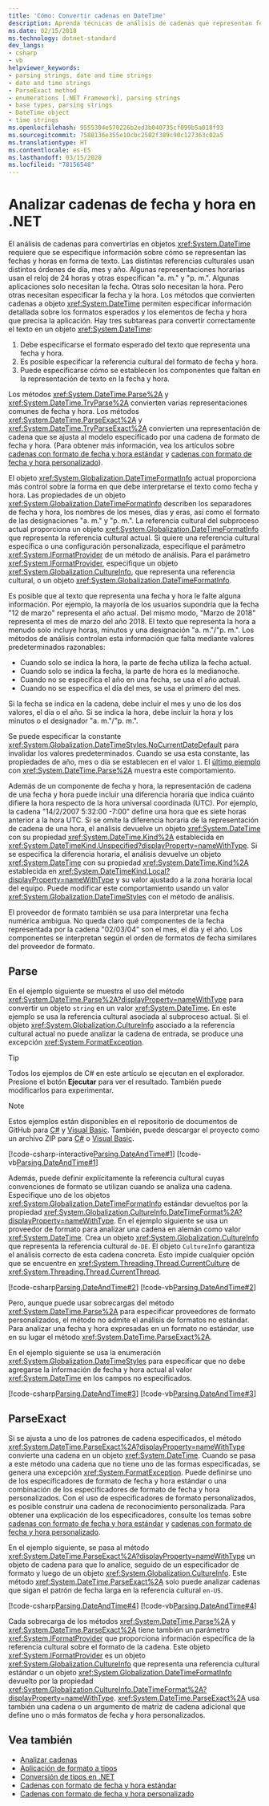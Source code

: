 ```yaml
---
title: 'Cómo: Convertir cadenas en DateTime'
description: Aprenda técnicas de análisis de cadenas que representan fechas y horas para crear un valor DateTime a partir de la cadena de fecha y hora.
ms.date: 02/15/2018
ms.technology: dotnet-standard
dev_langs:
- csharp
- vb
helpviewer_keywords:
- parsing strings, date and time strings
- date and time strings
- ParseExact method
- enumerations [.NET Framework], parsing strings
- base types, parsing strings
- DateTime object
- time strings
ms.openlocfilehash: 9555304e570226b2ed3b040735cf099b5a018f93
ms.sourcegitcommit: 7588136e355e10cbc2582f389c90c127363c02a5
ms.translationtype: HT
ms.contentlocale: es-ES
ms.lasthandoff: 03/15/2020
ms.locfileid: "78156548"
---
```

# <a name="parsing-date-and-time-strings-in-net"></a>Analizar cadenas de fecha y hora en .NET

El análisis de cadenas para convertirlas en objetos <xref:System.DateTime> requiere que se especifique información sobre cómo se representan las fechas y horas en forma de texto. Las distintas referencias culturales usan distintos órdenes de día, mes y año. Algunas representaciones horarias usan el reloj de 24 horas y otras especifican "a. m." y "p. m.". Algunas aplicaciones solo necesitan la fecha. Otras solo necesitan la hora. Pero otras necesitan especificar la fecha y la hora. Los métodos que convierten cadenas a objeto <xref:System.DateTime> permiten especificar información detallada sobre los formatos esperados y los elementos de fecha y hora que precisa la aplicación. Hay tres subtareas para convertir correctamente el texto en un objeto <xref:System.DateTime>:

1. Debe especificarse el formato esperado del texto que representa una fecha y hora.
1. Es posible especificar la referencia cultural del formato de fecha y hora.
1. Puede especificarse cómo se establecen los componentes que faltan en la representación de texto en la fecha y hora.

Los métodos <xref:System.DateTime.Parse%2A> y <xref:System.DateTime.TryParse%2A> convierten varias representaciones comunes de fecha y hora. Los métodos <xref:System.DateTime.ParseExact%2A> y <xref:System.DateTime.TryParseExact%2A> convierten una representación de cadena que se ajusta al modelo especificado por una cadena de formato de fecha y hora. (Para obtener más información, vea los artículos sobre [cadenas con formato de fecha y hora estándar](standard-date-and-time-format-strings.md) y [cadenas con formato de fecha y hora personalizado](custom-date-and-time-format-strings.md)).

El objeto <xref:System.Globalization.DateTimeFormatInfo> actual proporciona más control sobre la forma en que debe interpretarse el texto como fecha y hora. Las propiedades de un objeto <xref:System.Globalization.DateTimeFormatInfo> describen los separadores de fecha y hora, los nombres de los meses, días y eras, así como el formato de las designaciones "a. m." y "p. m.". La referencia cultural del subproceso actual proporciona un objeto <xref:System.Globalization.DateTimeFormatInfo> que representa la referencia cultural actual. Si quiere una referencia cultural específica o una configuración personalizada, especifique el parámetro <xref:System.IFormatProvider> de un método de análisis. Para el parámetro <xref:System.IFormatProvider>, especifique un objeto <xref:System.Globalization.CultureInfo>, que representa una referencia cultural, o un objeto <xref:System.Globalization.DateTimeFormatInfo>.

Es posible que al texto que representa una fecha y hora le falte alguna información. Por ejemplo, la mayoría de los usuarios supondría que la fecha "12 de marzo" representa el año actual. Del mismo modo, "Marzo de 2018" representa el mes de marzo del año 2018. El texto que representa la hora a menudo solo incluye horas, minutos y una designación "a. m."/"p. m.".  Los métodos de análisis controlan esta información que falta mediante valores predeterminados razonables:

- Cuando solo se indica la hora, la parte de fecha utiliza la fecha actual.
- Cuando solo se indica la fecha, la parte de hora es la medianoche.
- Cuando no se especifica el año en una fecha, se usa el año actual.
- Cuando no se especifica el día del mes, se usa el primero del mes.

Si la fecha se indica en la cadena, debe incluir el mes y uno de los dos valores, el día o el año. Si se indica la hora, debe incluir la hora y los minutos o el designador "a. m."/"p. m.".

Se puede especificar la constante <xref:System.Globalization.DateTimeStyles.NoCurrentDateDefault> para invalidar los valores predeterminados. Cuando se usa esta constante, las propiedades de año, mes o día se establecen en el valor `1`. El [último ejemplo](#styles-example) con <xref:System.DateTime.Parse%2A> muestra este comportamiento.

Además de un componente de fecha y hora, la representación de cadena de una fecha y hora puede incluir una diferencia horaria que indica cuánto difiere la hora respecto de la hora universal coordinada (UTC). Por ejemplo, la cadena "14/2/2007 5:32:00 -7:00" define una hora que es siete horas anterior a la hora UTC. Si se omite la diferencia horaria de la representación de cadena de una hora, el análisis devuelve un objeto <xref:System.DateTime> con su propiedad <xref:System.DateTime.Kind%2A> establecida en <xref:System.DateTimeKind.Unspecified?displayProperty=nameWithType>. Si se especifica la diferencia horaria, el análisis devuelve un objeto <xref:System.DateTime> con su propiedad <xref:System.DateTime.Kind%2A> establecida en <xref:System.DateTimeKind.Local?displayProperty=nameWithType> y su valor ajustado a la zona horaria local del equipo. Puede modificar este comportamiento usando un valor <xref:System.Globalization.DateTimeStyles> con el método de análisis.
  
El proveedor de formato también se usa para interpretar una fecha numérica ambigua. No queda claro qué componentes de la fecha representada por la cadena "02/03/04" son el mes, el día y el año. Los componentes se interpretan según el orden de formatos de fecha similares del proveedor de formato.

## <a name="parse"></a>Parse

En el ejemplo siguiente se muestra el uso del método <xref:System.DateTime.Parse%2A?displayProperty=nameWithType> para convertir un objeto `string` en un valor <xref:System.DateTime>. En este ejemplo se usa la referencia cultural asociada al subproceso actual. Si el objeto <xref:System.Globalization.CultureInfo> asociado a la referencia cultural actual no puede analizar la cadena de entrada, se produce una excepción <xref:System.FormatException>.

> [!TIP]
> Todos los ejemplos de C# en este artículo se ejecutan en el explorador. Presione el botón **Ejecutar** para ver el resultado. También puede modificarlos para experimentar.

> [!NOTE]
> Estos ejemplos están disponibles en el repositorio de documentos de GitHub para [C#](https://github.com/dotnet/samples/tree/master/snippets/csharp/how-to/conversions) y [Visual Basic](https://github.com/dotnet/samples/tree/master/snippets/visualbasic/how-to/conversions). También, puede descargar el proyecto como un archivo ZIP para [C#](https://github.com/dotnet/samples/raw/master/snippets/csharp/how-to/conversions.zip) o [Visual Basic](https://github.com/dotnet/samples/raw/master/snippets/visualbasic/how-to/conversions.zip).

[!code-csharp-interactive[Parsing.DateAndTime#1](../../../samples/snippets/csharp/how-to/conversions/StringToDateTime.cs#1)]
[!code-vb[Parsing.DateAndTime#1](../../../samples/snippets/visualbasic/how-to/conversions/Program.vb#1)]

Además, puede definir explícitamente la referencia cultural cuyas convenciones de formato se utilizan cuando se analiza una cadena. Especifique uno de los objetos <xref:System.Globalization.DateTimeFormatInfo> estándar devueltos por la propiedad <xref:System.Globalization.CultureInfo.DateTimeFormat%2A?displayProperty=nameWithType>. En el ejemplo siguiente se usa un proveedor de formato para analizar una cadena en alemán como valor <xref:System.DateTime>. Crea un objeto <xref:System.Globalization.CultureInfo> que representa la referencia cultural `de-DE`. El objeto `CultureInfo` garantiza el análisis correcto de esta cadena concreta. Esto impide cualquier opción que se encuentre en <xref:System.Threading.Thread.CurrentCulture> de <xref:System.Threading.Thread.CurrentThread>.  
  
[!code-csharp[Parsing.DateAndTime#2](../../../samples/snippets/csharp/how-to/conversions/StringToDateTime.cs#2)]
[!code-vb[Parsing.DateAndTime#2](../../../samples/snippets/visualbasic/how-to/conversions/Program.vb#2)]

Pero, aunque puede usar sobrecargas del método <xref:System.DateTime.Parse%2A> para especificar proveedores de formato personalizados, el método no admite el análisis de formatos no estándar. Para analizar una fecha y hora expresadas en un formato no estándar, use en su lugar el método <xref:System.DateTime.ParseExact%2A>.  

<a name="styles-example"></a>En el ejemplo siguiente se usa la enumeración <xref:System.Globalization.DateTimeStyles> para especificar que no debe agregarse la información de fecha y hora actual al valor <xref:System.DateTime> en los campos no especificados.  

[!code-csharp[Parsing.DateAndTime#3](../../../samples/snippets/csharp/how-to/conversions/StringToDateTime.cs#3)]
[!code-vb[Parsing.DateAndTime#3](../../../samples/snippets/visualbasic/how-to/conversions/Program.vb#3)]

## <a name="parseexact"></a>ParseExact

Si se ajusta a uno de los patrones de cadena especificados, el método <xref:System.DateTime.ParseExact%2A?displayProperty=nameWithType> convierte una cadena en un objeto <xref:System.DateTime>. Cuando se pasa a este método una cadena que no tiene uno de las formas especificadas, se genera una excepción <xref:System.FormatException>. Puede definirse uno de los especificadores de formato de fecha y hora estándar o una combinación de los especificadores de formato de fecha y hora personalizados. Con el uso de especificadores de formato personalizados, es posible construir una cadena de reconocimiento personalizada. Para obtener una explicación de los especificadores, consulte los temas sobre [cadenas con formato de fecha y hora estándar](standard-date-and-time-format-strings.md) y [cadenas con formato de fecha y hora personalizado](custom-date-and-time-format-strings.md).  

En el ejemplo siguiente, se pasa al método <xref:System.DateTime.ParseExact%2A?displayProperty=nameWithType> un objeto de cadena para que lo analice, seguido de un especificador de formato y luego de un objeto <xref:System.Globalization.CultureInfo>. Este método <xref:System.DateTime.ParseExact%2A> solo puede analizar cadenas que sigan el patrón de fecha larga en la referencia cultural `en-US`.  

[!code-csharp[Parsing.DateAndTime#4](../../../samples/snippets/csharp/how-to/conversions/StringToDateTime.cs#4)]
[!code-vb[Parsing.DateAndTime#4](../../../samples/snippets/visualbasic/how-to/conversions/Program.vb#4)]

Cada sobrecarga de los métodos <xref:System.DateTime.Parse%2A> y <xref:System.DateTime.ParseExact%2A> tiene también un parámetro <xref:System.IFormatProvider> que proporciona información específica de la referencia cultural sobre el formato de la cadena. Este objeto <xref:System.IFormatProvider> es un objeto <xref:System.Globalization.CultureInfo> que representa una referencia cultural estándar o un objeto <xref:System.Globalization.DateTimeFormatInfo> devuelto por la propiedad <xref:System.Globalization.CultureInfo.DateTimeFormat%2A?displayProperty=nameWithType>.  <xref:System.DateTime.ParseExact%2A> usa también una cadena o un argumento de matriz de cadena adicional que define uno o más formatos de fecha y hora personalizados.  

## <a name="see-also"></a>Vea también

- [Analizar cadenas](parsing-strings.md)
- [Aplicación de formato a tipos](formatting-types.md)
- [Conversión de tipos en .NET](type-conversion.md)
- [Cadenas con formato de fecha y hora estándar](standard-date-and-time-format-strings.md)
- [Cadenas con formato de fecha y hora personalizado](custom-date-and-time-format-strings.md)
